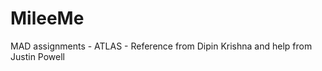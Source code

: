 MileeMe
=======

MAD assignments - ATLAS - Reference from Dipin Krishna and help from Justin Powell
